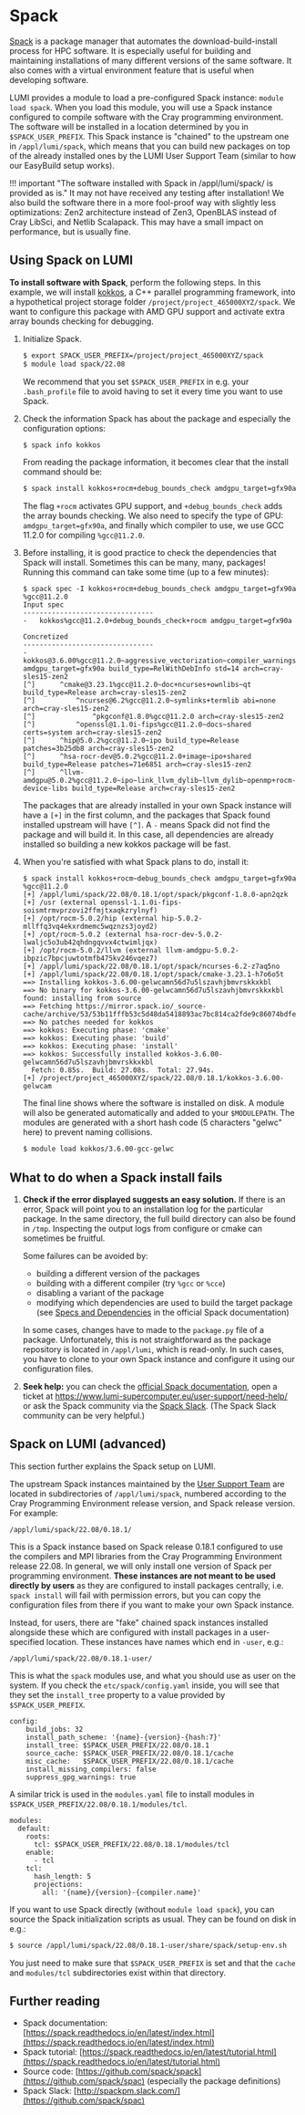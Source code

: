 [helpdesk]: ../../helpdesk/index.md

# Spack

[Spack](https://spack.readthedocs.io/en/latest/) is a package manager that
automates the download-build-install process for HPC software. It is especially
useful for building and maintaining installations of many different versions of
the same software. It also comes with a virtual environment feature that is
useful when developing software.

LUMI provides a module to load a pre-configured Spack instance: `module load
spack`. When you load this module, you will use a Spack instance configured to
compile software with the Cray programming environment. The software will be
installed in a location determined by you in `$SPACK_USER_PREFIX`. This Spack
instance is "chained" to the upstream one in `/appl/lumi/spack`, which means
that you can build new packages on top of the already installed ones by the
LUMI User Support Team (similar to how our EasyBuild setup works).

!!! important "The software installed with Spack in /appl/lumi/spack/ is provided as is."
    It may not have received any testing after installation! We also build the
    software there in a more fool-proof way with slightly less optimizations:
    Zen2 architecture instead of Zen3, OpenBLAS instead of Cray LibSci, and
    Netlib Scalapack. This may have a small impact on performance, but is
    usually fine.

## Using Spack on LUMI

**To install software with Spack**, perform the following steps. In this
example, we will install [kokkos](https://kokkos.org/about/), a C++ parallel
programming framework, into a hypothetical project storage folder
`/project/project_465000XYZ/spack`. We want to configure this package with AMD
GPU support and activate extra array bounds checking for debugging.

1. Initialize Spack.

    ```bash
    $ export SPACK_USER_PREFIX=/project/project_465000XYZ/spack 
    $ module load spack/22.08
    ```

    We recommend that you set `$SPACK_USER_PREFIX` in e.g. your `.bash_profile`
    file to avoid having to set it every time you want to use Spack.

2. Check the information Spack has about the package and especially the
   configuration options:

    ```bash
    $ spack info kokkos
    ```

    From reading the package information, it becomes clear that the install
    command should be:

    ```bash
    $ spack install kokkos+rocm+debug_bounds_check amdgpu_target=gfx90a %gcc@11.2.0
    ```

    The flag `+rocm` activates GPU support, and `+debug_bounds_check` adds the
    array bounds checking. We also need to specify the type of GPU:
    `amdgpu_target=gfx90a`, and finally which compiler to use, we use GCC
    11.2.0 for compiling `%gcc@11.2.0`.

3. Before installing, it is good practice to check the dependencies that Spack
   will install. Sometimes this can be many, many, packages! Running this
   command can take some time (up to a few minutes):

    ```console
    $ spack spec -I kokkos+rocm+debug_bounds_check amdgpu_target=gfx90a %gcc@11.2.0
    Input spec
    --------------------------------
    -   kokkos%gcc@11.2.0+debug_bounds_check+rocm amdgpu_target=gfx90a

    Concretized
    --------------------------------
    -   kokkos@3.6.00%gcc@11.2.0~aggressive_vectorization~compiler_warnings~cuda~cuda_constexpr~cuda_lambda~cuda_ldg_intrinsic~cuda_relocatable_device_code~cuda_uvm~debug+debug_bounds_check~debug_dualview_modify_check~deprecated_code~examples~explicit_instantiation~hpx~hpx_async_dispatch~hwloc~ipo~memkind~numactl~openmp~openmptarget~pic+profiling~profiling_load_print~pthread~qthread+rocm+serial+shared~sycl~tests~tuning~wrapper amdgpu_target=gfx90a build_type=RelWithDebInfo std=14 arch=cray-sles15-zen2
    [^]      ^cmake@3.23.1%gcc@11.2.0~doc+ncurses+ownlibs~qt build_type=Release arch=cray-sles15-zen2
    [^]          ^ncurses@6.2%gcc@11.2.0~symlinks+termlib abi=none arch=cray-sles15-zen2
    [^]              ^pkgconf@1.8.0%gcc@11.2.0 arch=cray-sles15-zen2
    [^]          ^openssl@1.1.0i-fips%gcc@11.2.0~docs~shared certs=system arch=cray-sles15-zen2
    [^]      ^hip@5.0.2%gcc@11.2.0~ipo build_type=Release patches=3b25db8 arch=cray-sles15-zen2
    [^]      ^hsa-rocr-dev@5.0.2%gcc@11.2.0+image~ipo+shared build_type=Release patches=71e6851 arch=cray-sles15-zen2
    [^]      ^llvm-amdgpu@5.0.2%gcc@11.2.0~ipo~link_llvm_dylib~llvm_dylib~openmp+rocm-device-libs build_type=Release arch=cray-sles15-zen2
    ```

    The packages that are already installed in your own Spack instance will
    have a `[+]` in the first column, and the packages that Spack found
    installed upstream will have `[^]`. A `-` means Spack did not find the
    package and will build it. In this case, all dependencies are already
    installed so building a new kokkos package will be fast.

4. When you're satisfied with what Spack plans to do, install it:

    ```console
    $ spack install kokkos+rocm~debug_bounds_check amdgpu_target=gfx90a %gcc@11.2.0
    [+] /appl/lumi/spack/22.08/0.18.1/opt/spack/pkgconf-1.8.0-apn2qzk
    [+] /usr (external openssl-1.1.0i-fips-soismtrmvprzovi2ffmjtxaqkzrylnyf)
    [+] /opt/rocm-5.0.2/hip (external hip-5.0.2-mllffq3vq4ekxrdmemc5wqznzs3joyd2)
    [+] /opt/rocm-5.0.2 (external hsa-rocr-dev-5.0.2-lwaljc5o3ub42qhdngqvvx4ctwimljqx)
    [+] /opt/rocm-5.0.2/llvm (external llvm-amdgpu-5.0.2-ibpzic7bpcjuwtotmfb475kv246vqez7)
    [+] /appl/lumi/spack/22.08/0.18.1/opt/spack/ncurses-6.2-z7aq5no
    [+] /appl/lumi/spack/22.08/0.18.1/opt/spack/cmake-3.23.1-h7o6o5t
    ==> Installing kokkos-3.6.00-gelwcamn56d7u5lszavhjbmvrskkxkbl
    ==> No binary for kokkos-3.6.00-gelwcamn56d7u5lszavhjbmvrskkxkbl found: installing from source
    ==> Fetching https://mirror.spack.io/_source-cache/archive/53/53b11fffb53c5d48da5418893ac7bc814ca2fde9c86074bdfeaa967598c918f4.tar.gz
    ==> No patches needed for kokkos
    ==> kokkos: Executing phase: 'cmake'
    ==> kokkos: Executing phase: 'build'
    ==> kokkos: Executing phase: 'install'
    ==> kokkos: Successfully installed kokkos-3.6.00-gelwcamn56d7u5lszavhjbmvrskkxkbl
      Fetch: 0.85s.  Build: 27.08s.  Total: 27.94s.
    [+] /project/project_465000XYZ/spack/22.08/0.18.1/kokkos-3.6.00-gelwcam
    ```

    The final line shows where the software is installed on disk. A module will
    also be generated automatically and added to your `$MODULEPATH`. The
    modules are generated with a short hash code (5 characters "gelwc" here) to
    prevent naming collisions.

    ```bash
    $ module load kokkos/3.6.00-gcc-gelwc
    ```

## What to do when a Spack install fails

1. **Check if the error displayed suggests an easy solution.** If there is an
   error, Spack will point you to an installation log for the particular
   package. In the same directory, the full build directory can also be found
   in `/tmp`. Inspecting the output logs from configure or cmake can sometimes
   be fruitful.

    Some failures can be avoided by:

    - building a different version of the packages
    - building with a different compiler (try `%gcc` or `%cce`)
    - disabling a variant of the package
    - modifying which dependencies are used to build the target package (see
      [Specs and
      Dependencies](https://spack.readthedocs.io/en/latest/basic_usage.html#specs-dependencies)
      in the official Spack documentation)

    In some cases, changes have to made to the `package.py` file of a package.
    Unfortunately, this is not straightforward as the package repository is
    located in `/appl/lumi`, which is read-only. In such cases, you have to
    clone to your own Spack instance and configure it using our configuration
    files.

2. **Seek help:** you can check the [official Spack
    documentation](https://spack.readthedocs.io), open a ticket at
    <https://www.lumi-supercomputer.eu/user-support/need-help/> or ask the
    Spack community via the [Spack Slack](http://spackpm.slack.com). (The Spack
    Slack community can be very helpful.)

## Spack on LUMI (advanced)

This section further explains the Spack setup on LUMI.

The upstream Spack instances maintained by the [User Support Team][helpdesk]
are located in subdirectories of `/appl/lumi/spack`, numbered according to the
Cray Programming Environment release version, and Spack release version. For
example:

```text
/appl/lumi/spack/22.08/0.18.1/
```

This is a Spack instance based on Spack release 0.18.1 configured to use the
compilers and MPI libraries from the Cray Programming Environment release
22.08. In general, we will only install one version of Spack per programming
environment. **These instances are not meant to be used directly by users** as
they are configured to install packages centrally, i.e. `spack install` will
fail with permission errors, but you can copy the configuration files from
there if you want to make your own Spack instance.

Instead, for users, there are "fake" chained spack instances installed
alongside these which are configured with install packages in a user-specified
location. These instances have names which end in `-user`, e.g.:

```text
/appl/lumi/spack/22.08/0.18.1-user/
```

This is what the `spack` modules use, and what you should use as user on the
system. If you check the `etc/spack/config.yaml` inside, you will see that they
set the `install_tree` property to a value provided by `$SPACK_USER_PREFIX`.

```text
config:
    build_jobs: 32
    install_path_scheme: '{name}-{version}-{hash:7}'
    install_tree: $SPACK_USER_PREFIX/22.08/0.18.1
    source_cache: $SPACK_USER_PREFIX/22.08/0.18.1/cache
    misc_cache:   $SPACK_USER_PREFIX/22.08/0.18.1/cache
    install_missing_compilers: false
    suppress_gpg_warnings: true
```

A similar trick is used in the `modules.yaml` file to install modules in
`$SPACK_USER_PREFIX/22.08/0.18.1/modules/tcl`.

```text
modules:
  default:
    roots:
      tcl: $SPACK_USER_PREFIX/22.08/0.18.1/modules/tcl
    enable:
      - tcl
    tcl:
      hash_length: 5
      projections:
        all: '{name}/{version}-{compiler.name}'
```

If you want to use Spack directly (without `module load spack`), you can source
the Spack initialization scripts as usual. They can be found on disk in e.g.:

```bash
$ source /appl/lumi/spack/22.08/0.18.1-user/share/spack/setup-env.sh
```

You just need to make sure that `$SPACK_USER_PREFIX` is set and that the
`cache` and `modules/tcl` subdirectories exist within that directory.

## Further reading

- Spack documentation: [https://spack.readthedocs.io/en/latest/index.html](https://spack.readthedocs.io/en/latest/index.html)
- Spack tutorial: [https://spack.readthedocs.io/en/latest/tutorial.html](https://spack.readthedocs.io/en/latest/tutorial.html)
- Source code: [https://github.com/spack/spack](https://github.com/spack/spac) (especially the package definitions)
- Spack Slack: [http://spackpm.slack.com/](https://github.com/spack/spac)
